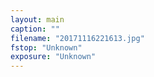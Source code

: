 ```yaml
---
layout: main
caption: ""
filename: "20171116221613.jpg"
fstop: "Unknown"
exposure: "Unknown"
---
```

